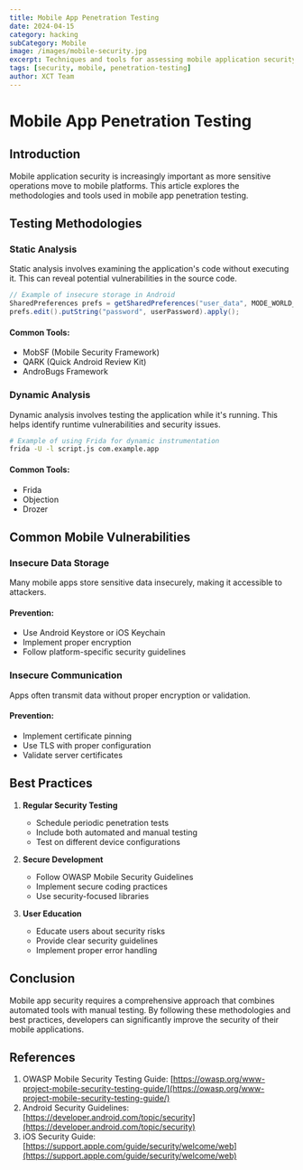 ```yaml
---
title: Mobile App Penetration Testing
date: 2024-04-15
category: hacking
subCategory: Mobile
image: /images/mobile-security.jpg
excerpt: Techniques and tools for assessing mobile application security.
tags: [security, mobile, penetration-testing]
author: XCT Team
---
```


# Mobile App Penetration Testing

## Introduction

Mobile application security is increasingly important as more sensitive operations move to mobile platforms. This article explores the methodologies and tools used in mobile app penetration testing.

## Testing Methodologies

### Static Analysis

Static analysis involves examining the application's code without executing it. This can reveal potential vulnerabilities in the source code.

```java
// Example of insecure storage in Android
SharedPreferences prefs = getSharedPreferences("user_data", MODE_WORLD_READABLE);
prefs.edit().putString("password", userPassword).apply();
```

#### Common Tools:

- MobSF (Mobile Security Framework)
- QARK (Quick Android Review Kit)
- AndroBugs Framework

### Dynamic Analysis

Dynamic analysis involves testing the application while it's running. This helps identify runtime vulnerabilities and security issues.

```bash
# Example of using Frida for dynamic instrumentation
frida -U -l script.js com.example.app
```

#### Common Tools:

- Frida
- Objection
- Drozer

## Common Mobile Vulnerabilities

### Insecure Data Storage

Many mobile apps store sensitive data insecurely, making it accessible to attackers.

#### Prevention:

- Use Android Keystore or iOS Keychain
- Implement proper encryption
- Follow platform-specific security guidelines

### Insecure Communication

Apps often transmit data without proper encryption or validation.

#### Prevention:

- Implement certificate pinning
- Use TLS with proper configuration
- Validate server certificates

## Best Practices

1. **Regular Security Testing**

   - Schedule periodic penetration tests
   - Include both automated and manual testing
   - Test on different device configurations

2. **Secure Development**

   - Follow OWASP Mobile Security Guidelines
   - Implement secure coding practices
   - Use security-focused libraries

3. **User Education**
   - Educate users about security risks
   - Provide clear security guidelines
   - Implement proper error handling

## Conclusion

Mobile app security requires a comprehensive approach that combines automated tools with manual testing. By following these methodologies and best practices, developers can significantly improve the security of their mobile applications.

## References

1. OWASP Mobile Security Testing Guide: [https://owasp.org/www-project-mobile-security-testing-guide/](https://owasp.org/www-project-mobile-security-testing-guide/)
2. Android Security Guidelines: [https://developer.android.com/topic/security](https://developer.android.com/topic/security)
3. iOS Security Guide: [https://support.apple.com/guide/security/welcome/web](https://support.apple.com/guide/security/welcome/web)
